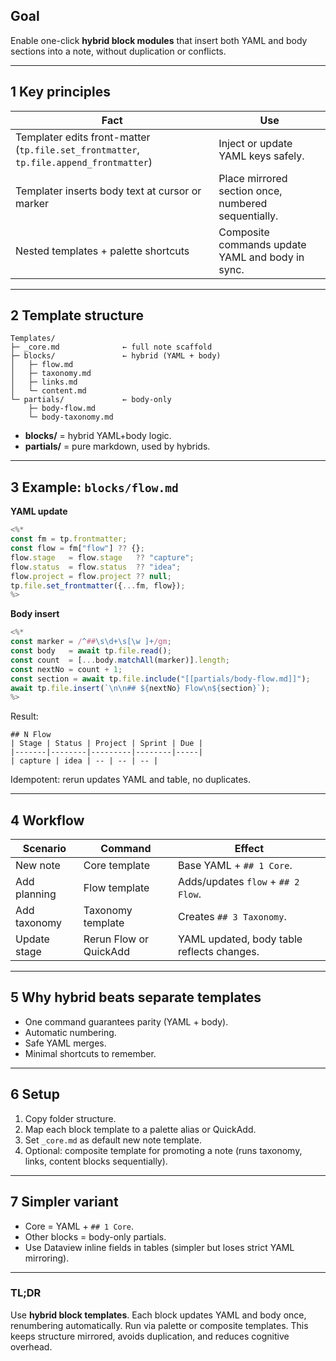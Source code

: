 
## Goal

Enable one-click **hybrid block modules** that insert both YAML and body sections into a note, without duplication or conflicts.

---

## 1 Key principles

| Fact                                                                                   | Use                                                 |
| -------------------------------------------------------------------------------------- | --------------------------------------------------- |
| Templater edits front-matter (`tp.file.set_frontmatter`, `tp.file.append_frontmatter`) | Inject or update YAML keys safely.                  |
| Templater inserts body text at cursor or marker                                        | Place mirrored section once, numbered sequentially. |
| Nested templates + palette shortcuts                                                   | Composite commands update YAML and body in sync.    |

---

## 2 Template structure

```
Templates/
├─ _core.md              ← full note scaffold
├─ blocks/               ← hybrid (YAML + body)
│   ├─ flow.md
│   ├─ taxonomy.md
│   ├─ links.md
│   └─ content.md
└─ partials/             ← body-only
    ├─ body-flow.md
    └─ body-taxonomy.md
```

* **blocks/** = hybrid YAML+body logic.
* **partials/** = pure markdown, used by hybrids.

---

## 3 Example: `blocks/flow.md`

**YAML update**

```js
<%*
const fm = tp.frontmatter;
const flow = fm["flow"] ?? {};
flow.stage   = flow.stage   ?? "capture";
flow.status  = flow.status  ?? "idea";
flow.project = flow.project ?? null;
tp.file.set_frontmatter({...fm, flow});
%>
```

**Body insert**

```js
<%*
const marker = /^##\s\d+\s[\w ]+/gm;
const body   = await tp.file.read();
const count  = [...body.matchAll(marker)].length;
const nextNo = count + 1;
const section = await tp.file.include("[[partials/body-flow.md]]");
await tp.file.insert(`\n\n## ${nextNo} Flow\n${section}`);
%>
```

Result:

```
## N Flow
| Stage | Status | Project | Sprint | Due |
|-------|--------|---------|--------|-----|
| capture | idea | -- | -- | -- |
```

Idempotent: rerun updates YAML and table, no duplicates.

---

## 4 Workflow

| Scenario     | Command                | Effect                                     |
| ------------ | ---------------------- | ------------------------------------------ |
| New note     | Core template          | Base YAML + `## 1 Core`.                   |
| Add planning | Flow template          | Adds/updates `flow` + `## 2 Flow`.         |
| Add taxonomy | Taxonomy template      | Creates `## 3 Taxonomy`.                   |
| Update stage | Rerun Flow or QuickAdd | YAML updated, body table reflects changes. |

---

## 5 Why hybrid beats separate templates

* One command guarantees parity (YAML + body).
* Automatic numbering.
* Safe YAML merges.
* Minimal shortcuts to remember.

---

## 6 Setup

1. Copy folder structure.
2. Map each block template to a palette alias or QuickAdd.
3. Set `_core.md` as default new note template.
4. Optional: composite template for promoting a note (runs taxonomy, links, content blocks sequentially).

---

## 7 Simpler variant

* Core = YAML + `## 1 Core`.
* Other blocks = body-only partials.
* Use Dataview inline fields in tables (simpler but loses strict YAML mirroring).

---

### TL;DR

Use **hybrid block templates**. Each block updates YAML and body once, renumbering automatically. Run via palette or composite templates. This keeps structure mirrored, avoids duplication, and reduces cognitive overhead.

